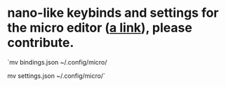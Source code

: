 # nano-like keybinds and settings for the micro editor ([a link](https://github.com/zyedidia/micro)), please contribute.

`mv bindings.json ~/.config/micro/

mv settings.json ~/.config/micro/`
